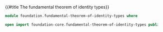 {{#title  The fundamental theorem of identity types}}

```agda
module foundation.fundamental-theorem-of-identity-types where

open import foundation-core.fundamental-theorem-of-identity-types public
```
